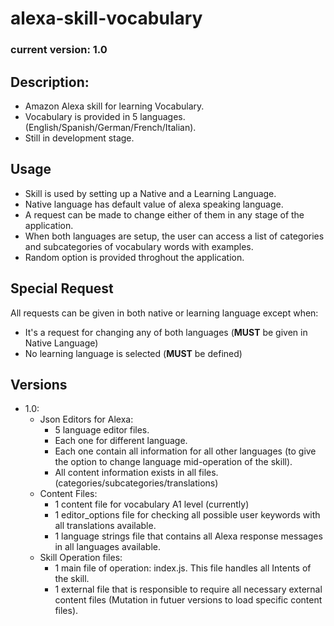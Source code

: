 # alexa-skill-vocabulary
### current version: 1.0
## Description:
- Amazon Alexa skill for learning Vocabulary.
- Vocabulary is provided in 5 languages. (English/Spanish/German/French/Italian).
- Still in development stage.

## Usage
- Skill is used by setting up a Native and a Learning Language.
- Native language has default value of alexa speaking language.
- A request can be made to change either of them in any stage of the application.
- When both languages are setup, the user can access a list of categories and subcategories of vocabulary words with examples.
- Random option is provided throghout the application.


## Special Request
All requests can be given in both native or learning language except when:
- It's a request for changing any of both languages (**MUST** be given in Native Language)
- No learning language is selected (**MUST** be defined)


## Versions
 * 1.0:
    * Json Editors for Alexa:
        - 5 language editor files.
        - Each one for different language.
        - Each one contain all information for all other languages (to give the option to change language mid-operation of the skill).
        - All content information exists in all files. (categories/subcategories/translations)
    * Content Files:
        - 1 content file for vocabulary  A1 level (currently)
        - 1 editor_options file for checking all possible user keywords with all translations available.
        - 1 language strings file that contains all Alexa response messages in all languages available.
    * Skill Operation files:
        - 1 main file of operation: index.js. This file handles all Intents of the skill.
        - 1 external file that is responsible to require all necessary external content files (Mutation in futuer versions to load specific content files).
